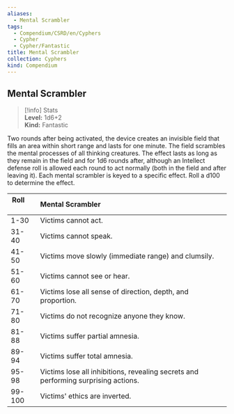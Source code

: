 ```yaml
---
aliases:
  - Mental Scrambler
tags:
  - Compendium/CSRD/en/Cyphers
  - Cypher
  - Cypher/Fantastic
title: Mental Scrambler
collection: Cyphers
kind: Compendium
---
```

## Mental Scrambler  
>[!info] Stats  
> **Level:** 1d6+2  
> **Kind:** Fantastic
  
Two rounds after being activated, the device creates an invisible field that fills an area within short range and lasts for one minute. The field scrambles the mental processes of all thinking creatures. The effect lasts as long as they remain in the field and for 1d6 rounds after, although an Intellect defense roll is allowed each round to act normally (both in the field and after leaving it). Each mental scrambler is keyed to a specific effect. Roll a d100 to determine the effect.  

|  Roll &nbsp; &nbsp; &nbsp; | Mental Scrambler  |  
| ------------- | :----------- |  
| 1-30 | Victims cannot act. |  
| 31-40 | Victims cannot speak. |  
| 41-50 | Victims move slowly (immediate range) and clumsily. |  
| 51-60 | Victims cannot see or hear. |  
| 61-70 | Victims lose all sense of direction, depth, and proportion. |  
| 71-80 | Victims do not recognize anyone they know. |  
| 81-88 | Victims suffer partial amnesia. |  
| 89-94 | Victims suffer total amnesia. |  
| 95-98 | Victims lose all inhibitions, revealing secrets and performing surprising actions. |  
| 99-100 | Victims' ethics are inverted. |